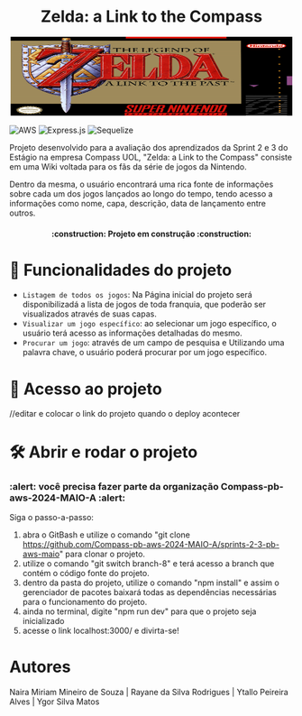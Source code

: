 <h1 align="center"> Zelda: a Link to the Compass </h1>
<p align="center">
<img  width="500" height="140" src="/src/views/assets/A_Link_to_the_past.png">
</p>

![AWS](https://img.shields.io/badge/AWS-%23FF9900.svg?style=for-the-badge&logo=amazon-aws&logoColor=white)
![Express.js](https://img.shields.io/badge/express.js-%23404d59.svg?style=for-the-badge&logo=express&logoColor=%2361DAFB)
![Sequelize](https://img.shields.io/badge/Sequelize-52B0E7?style=for-the-badge&logo=Sequelize&logoColor=white)

Projeto desenvolvido para a avaliação dos aprendizados da Sprint 2 e 3 do Estágio na empresa Compass UOL, "Zelda: a Link to the Compass" consiste em uma Wiki voltada para os fãs da série de jogos da Nintendo.

Dentro da mesma, o usuário encontrará uma rica fonte de informações sobre cada um dos jogos lançados ao longo do tempo, tendo acesso a informações como nome, capa, descrição, data de lançamento entre outros.

<h4 align = "Center">
 :construction: Projeto em construção :construction: 
</h4>

# :hammer: Funcionalidades do projeto

- `Listagem de todos os jogos`: Na Página inicial do projeto será disponibilizadá a lista de jogos de toda franquia, que poderão ser visualizados através de suas capas.
- `Visualizar um jogo específico`: ao selecionar um jogo específico, o usuário terá acesso as informações detalhadas do mesmo.
- `Procurar um jogo`: através de um campo de pesquisa e Utilizando uma palavra chave, o usuário poderá procurar por um jogo específico.

# 📁 Acesso ao projeto
//editar e colocar o link do projeto quando o deploy acontecer
# 🛠️ Abrir e rodar o projeto
### :alert: você precisa fazer parte da organização Compass-pb-aws-2024-MAIO-A :alert:
Siga o passo-a-passo:
1. abra o GitBash e utilize o comando "git clone  https://github.com/Compass-pb-aws-2024-MAIO-A/sprints-2-3-pb-aws-maio" para clonar o projeto.
2. utilize o comando "git switch branch-8" e terá acesso a branch que contém o código fonte do projeto.
3. dentro da pasta do projeto, utilize o comando "npm install" e assim o gerenciador de pacotes baixará todas as dependências necessárias para o funcionamento do projeto.
4. ainda no terminal, digite "npm run dev" para que o projeto seja inicializado
5. acesse o link <a>localhost:3000/</a> e divirta-se!

# Autores
<a src ="https://github.com/NairaMiriam02">Naira Miriam Mineiro de Souza
</a> |
<a src ="https://github.com/RaVeNsszz">Rayane da Silva Rodrigues</a> |
<a src ="https://github.com/YtalloAlves">Ytallo Peireira Alves</a> |
<a src ="https://github.com/Ygor-Matos">Ygor Silva Matos<a>
